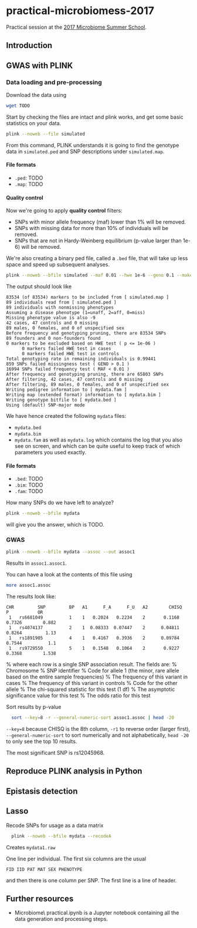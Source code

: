 # practical-microbiomess-2017
Practical session at the [2017 Microbiome Summer School](http://metagenomic.ca).

## Introduction

## GWAS with PLINK

### Data loading and pre-processing
Download the data using
```sh
wget TODO
```

Start by checking the files are intact and plink works, and get some basic statistics on your data.
```sh
plink --noweb --file simulated
```
From this command, PLINK understands it is going to find the genotype data in `simulated.ped` and SNP descriptions under `simulated.map`.

#### File formats
* `.ped`: TODO
* `.map`: TODO

#### Quality control

Now we're going to apply __quality control__ filters:
* SNPs with minor allele frequency (maf) lower than 1% will be removed.
* SNPs with missing data for more than 10% of individuals will be removed.
* SNPs that are not in Hardy-Weinberg equilibrium (p-value larger than 1e-6) will be removed.

We're also creating a binary ped file, called a `.bed` file, that will take up less space and speed up subsequent analyses.
```sh
plink --noweb --bfile simulated --maf 0.01 --hwe 1e-6 --geno 0.1 --make-bed --out mydata
```

The output should look like
```
83534 (of 83534) markers to be included from [ simulated.map ]
89 individuals read from [ simulated.ped ]
89 individuals with nonmissing phenotypes
Assuming a disease phenotype (1=unaff, 2=aff, 0=miss)
Missing phenotype value is also -9
42 cases, 47 controls and 0 missing
89 males, 0 females, and 0 of unspecified sex
Before frequency and genotyping pruning, there are 83534 SNPs
89 founders and 0 non-founders found
0 markers to be excluded based on HWE test ( p <= 1e-06 )
      0 markers failed HWE test in cases
      0 markers failed HWE test in controls
Total genotyping rate in remaining individuals is 0.99441
859 SNPs failed missingness test ( GENO > 0.1 )
16994 SNPs failed frequency test ( MAF < 0.01 )
After frequency and genotyping pruning, there are 65803 SNPs
After filtering, 42 cases, 47 controls and 0 missing
After filtering, 89 males, 0 females, and 0 of unspecified sex
Writing pedigree information to [ mydata.fam ]
Writing map (extended format) information to [ mydata.bim ]
Writing genotype bitfile to [ mydata.bed ]
Using (default) SNP-major mode
```
We have hence created the following `mydata` files:
* `mydata.bed`
* `mydata.bim`
* `mydata.fam`
as well as `mydata.log` which contains the log that you also see on screen, and which can be quite useful to keep track of which parameters you used exactly.

#### File formats
* `.bed`: TODO
* `.bim`: TODO
* `.fam`: TODO

How many SNPs do we have left to analyze?

```sh
plink --noweb --bfile mydata
```
will give you the answer, which is TODO.

### GWAS
```sh
plink --noweb --bfile mydata --assoc --out assoc1
```
Results in `assoc1.assoc1`.

You can have a look at the contents of this file using
```sh
more assoc1.assoc
```

The results look like:
```
CHR         SNP         BP   A1      F_A      F_U   A2        CHISQ            P           OR
 1   rs6681049          1    1   0.2024   0.2234    2       0.1168       0.7326        0.882
 1   rs4074137          2    1  0.08333  0.07447    2      0.04811       0.8264         1.13
 1   rs1891905          4    1   0.4167   0.3936    2      0.09784       0.7544          1.1
 1   rs9729550          5    1   0.1548   0.1064    2       0.9227       0.3368        1.538
```
% where each row is a single SNP association result. The fields are:
%     Chromosome
%     SNP identifier
%     Code for allele 1 (the minor, rare allele based on the entire sample frequencies)
%     The frequency of this variant in cases
%     The frequency of this variant in controls
%     Code for the other allele
%     The chi-squared statistic for this test (1 df)
%     The asymptotic significance value for this test
%     The odds ratio for this test

Sort results by p-value

```sh
  sort --key=8 -r --general-numeric-sort assoc1.assoc | head -20
```

`--key=8` because CHISQ is the 8th column, `-r1` to reverse order (larger first), `--general-numeric-sort` to sort numerically and not alphabetically, `head -20` to only see the top 10 results.

The most significant SNP is rs12045968.

## Reproduce PLINK analysis in Python

## Epistasis detection

## Lasso

Recode SNPs for usage as a data matrix
```sh
  plink --noweb --bfile mydata --recodeA
```
Creates `mydata1.raw`

One line per individual. The first six columns are the usual
```
FID IID PAT MAT SEX PHENOTYPE
```
and then there is one column per SNP.
The first line is a line of header.



## Further resources
* Microbiome\ practical.ipynb is a Jupyter notebook containing all the data generation and processing steps.
